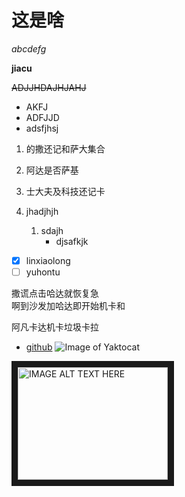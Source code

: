 # 这是啥
*abcdefg*

**jiacu**

~~ADJJHDAJHJAHJ~~

* AKFJ
* ADFJJD
* adsfjhsj 
1. 的撒还记和萨大集合
2. 阿达是否萨基
3. 士大夫及科技还记卡

1. jhadjhjh
    1. sdajh
        * djsafkjk

* [X] linxiaolong
* [ ] yuhontu

 撒谎点击哈达就恢复急  
 啊到沙发加哈达即开始机卡和
 
 阿凡卡达机卡垃圾卡拉
 
* [github](http://github.com)
![Image of Yaktocat](https://octodex.github.com/images/yaktocat.png)

<a href="http://www.youtube.com/watch?feature=player_embedded&v=YOUTUBE_VIDEO_ID_HERE
" target="_blank"><img src="http://img.youtube.com/vi/YOUTUBE_VIDEO_ID_HERE/0.jpg" 
alt="IMAGE ALT TEXT HERE" width="240" height="180" border="10" /></a>
